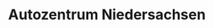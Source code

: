 ---
title: "Autozentrum Niedersachsen"
url: /helmstedt/autozentrum-niedersachsen/
shop: Autohaus
---
